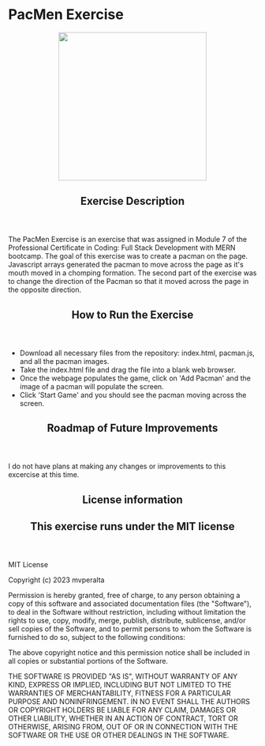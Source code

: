 # PacMen Exercise
<div id="header" align="center">
  <img src="https://bbts1.azureedge.net/images/p/full/2021/01/43e1c1c6-641b-4c88-8631-6a4310fd5222.jpg" width="300"/>
</div>
<article>
  <header>
    <h1>Exercise Description</h1>
  </header>
</article>
<p> The PacMen Exercise is an exercise that was assigned in Module 7 of the Professional Certificate in Coding: Full Stack Development with MERN bootcamp. The goal of this exercise was to create a pacman on the page. Javascript arrays generated the pacman to move across the page as it's mouth moved in a chomping formation. The second part of the exercise was to change the direction of the Pacman so that it moved across the page in the opposite direction. </p>
<article>
  <header>
    <h1>How to Run the Exercise</h1>
  </header>
</article>
<p> 
  <ul>
    <li>Download all necessary files from the repository: index.html, pacman.js, and all the pacman images.</li>
    <li>Take the index.html file and drag the file into a blank web browser.</li>
    <li>Once the webpage populates the game, click on 'Add Pacman' and the image of a pacman will populate the screen.</li>
    <li>Click 'Start Game' and you should see the pacman moving across the screen.</li>
  </ul>
  <article>
  <header>
    <h1>Roadmap of Future Improvements</h1>
  </header>
</article>
<p> I do not have plans at making any changes or improvements to this excercise at this time. </p>
 <article>
  <header>
    <h1>License information</h1>
      <h2> This exercise runs under the MIT license</h2>
  </header>
</article>
<p>
MIT License

Copyright (c) 2023 mvperalta

Permission is hereby granted, free of charge, to any person obtaining a copy
of this software and associated documentation files (the "Software"), to deal
in the Software without restriction, including without limitation the rights
to use, copy, modify, merge, publish, distribute, sublicense, and/or sell
copies of the Software, and to permit persons to whom the Software is
furnished to do so, subject to the following conditions:

The above copyright notice and this permission notice shall be included in all
copies or substantial portions of the Software.

THE SOFTWARE IS PROVIDED "AS IS", WITHOUT WARRANTY OF ANY KIND, EXPRESS OR
IMPLIED, INCLUDING BUT NOT LIMITED TO THE WARRANTIES OF MERCHANTABILITY,
FITNESS FOR A PARTICULAR PURPOSE AND NONINFRINGEMENT. IN NO EVENT SHALL THE
AUTHORS OR COPYRIGHT HOLDERS BE LIABLE FOR ANY CLAIM, DAMAGES OR OTHER
LIABILITY, WHETHER IN AN ACTION OF CONTRACT, TORT OR OTHERWISE, ARISING FROM,
OUT OF OR IN CONNECTION WITH THE SOFTWARE OR THE USE OR OTHER DEALINGS IN THE
SOFTWARE.
</p>
